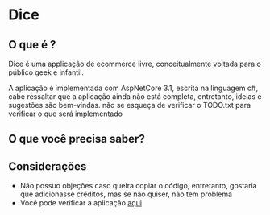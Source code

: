 # Dice

<h2>O que é ?</h2>
<p>   Dice é uma applicação de ecommerce livre, conceitualmente voltada para o público geek e infantil.</p>
  
</p>   A aplicação é implementada com AspNetCore 3.1, escrita na linguagem c#, cabe ressaltar que a aplicação ainda não está completa, entretanto, ideias e sugestões são bem-vindas. não se esqueça de verificar o TODO.txt para verificar o que será implementado</p>


<h2>O que você precisa saber?</h2>


<h2>Considerações</h2>

<ul>
  <li>Não possuo objeções caso queira copiar o código, entretanto, gostaria que adicionasse créditos, mas se não quiser, não tem problema</li>
  <li>Você pode verificar a aplicação <a href="http://diceweb.herokuapp.com/">aqui</a></li>
</ul>

